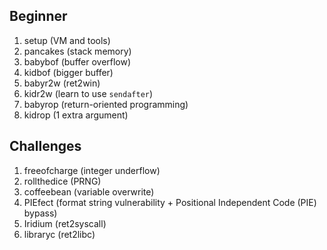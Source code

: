 ## Beginner
1. setup (VM and tools)
2. pancakes (stack memory)
3. babybof (buffer overflow)
4. kidbof (bigger buffer)
5. babyr2w (ret2win)
6. kidr2w (learn to use `sendafter`)
7. babyrop (return-oriented programming)
8. kidrop (1 extra argument)

## Challenges
1. freeofcharge (integer underflow)
2. rollthedice (PRNG)
3. coffeebean (variable overwrite)
4. PIEfect (format string vulnerability + Positional Independent Code (PIE) bypass)
5. Iridium (ret2syscall)
6. libraryc (ret2libc)

